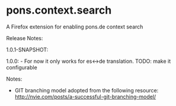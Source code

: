 pons.context.search
===================

A Firefox extension for enabling pons.de context search

Release Notes:

1.0.1-SNAPSHOT:

1.0.0:
	- For now it only works for es<->de translation. TODO: make it configurable

Notes:

- GIT branching model adopted from the following resource:
http://nvie.com/posts/a-successful-git-branching-model/
